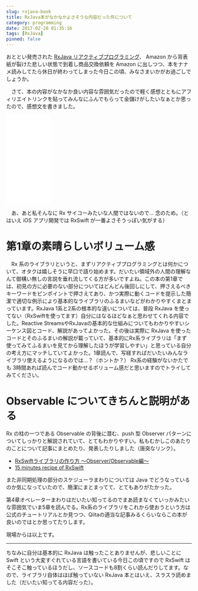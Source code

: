 ```yaml
---
slug: rxjava-book
title: RxJava本がなかなかよさそうな内容だった件について
category: programming
date: 2017-02-20 01:35:16
tags: [RxJava]
pinned: false
---
```


おととい発売された [RxJava リアクティブプログラミング](http://amzn.to/2kBFQQ6)、 Amazon から背表紙が裂けた悲しい状態で到着し商品交換依頼を Amazon に出しつつ、本をナナメ読みしてたら休日が終わってしまった今日この頃、みなさまいかがお過ごしでしょうか。

　さて、本の内容がなかなか良い内容な雰囲気だったので軽く感想とともにアフィリエイトリンクを貼ってみんなにふんでもらって金儲けがしたいなぁとか思ったので、感想文を書きました。

<iframe style="width:120px;height:240px;" marginwidth="0" marginheight="0" scrolling="no" frameborder="0" src="//rcm-fe.amazon-adsystem.com/e/cm?lt1=_blank&bc1=000000&IS2=1&bg1=FFFFFF&fc1=000000&lc1=0000FF&t=interchangewe-22&o=9&p=8&l=as4&m=amazon&f=ifr&ref=as_ss_li_til&asins=4798149519&linkId=23c59b51fa29412f8e6704234662a56d"></iframe>

　あ、あと私そんなに Rx サイコーみたいな人間ではないので... 念のため。（とはいえ iOS アプリ開発では RxSwift が一番よさそうっぽい気がする）

# 第1章の素晴らしいボリューム感

　Rx 系のライブラリというと、まずリアクティブプログラミングとは何かについて、オタクは嬉しそうに早口で語り始めます。だいたい領域外の人間の理解なんて御構い無しの言説を垂れ流してくる方が多いですよね。この本の第1章では、初見の方に必要のない部分についてはどんどん後回しにして、押さえるべきキーワードをピンポイントで押さえてあり、かつ実際に動くコードを提示した簡潔で適切な例示により基本的なライブラリのふるまいなどがわかりやすくまとまっています。RxJava 1系と2系の根本的な違いについては、普段 RxJava を使ってない（RxSwiftを使ってます）自分にはなるほどなぁと思わせてくれる内容でした。Reactive StreamsやRxJavaの基本的な仕組みについてもわかりやすいシーケンス図とコード、解説があってよかった。その後は実際に RxJava を使ったコードとそのふるまいの解説が載っていて、基本的にRx系ライブラリは「まず使ってみてふるまいを見てから理解したほうが学習しやすい」と思っている自分の考え方にマッチしていてよかった。1章読んで、写経すればだいたいみんなライブラリ使えるようになるのでは...？（ホントか？） Rx系の経験がないかたでも 3時間あれば読んでコード動かせるボリューム感だと思いますのでトライしてみてください。

# Observable についてきちんと説明がある

Rx の柱の一つである Observable の背後に潜む、push 型 Observer パターンについてしっかりと解説されていて、とてもわかりやすい。私もむかしこのあたりのことについて記事にまとめたり、発表したりしました（唐突なリンク）。

* [RxSwiftライブラリの作り方 〜Observer/Observable編〜](http://qiita.com/gomi_ningen/items/dc08a8a5514be9aa0eb2)
* [15 minutes recipe of RxSwift](http://niconare.nicovideo.jp/watch/kn1358)

また非同期処理の部分のスケジューラまわりについては Java でどうなっているのか気になっていたので、簡潔にまとまってて、とてもありがたかった。

第4章オペレーターまわりはだいたい知ってるのでまあ読まなくていっかみたいな雰囲気でいま5章を読んでる。Rx系のライブラリをこれから使おうという方は公式のチュートリアルとか見つつ、Qiitaの適当な記事みるくらいならこの本が良いのではとか思ってたりします。

現場からは以上です。

--------

ちなみに自分は基本的に RxJava は触ったことありませんが、悲しいことに Swift という大変すぐれている言語を書いている今日この頃ですので RxSwift はそこそこ触っているほうだし、ソースコードも8割くらい読んだりしてます。なので、ライブラリ自体はほぼ触っていない RxJava 本とはいえ、スラスラ読めました（だいたい知ってる内容だった）。
